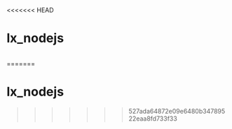 <<<<<<< HEAD
# lx_nodejs
```

```
=======
# lx_nodejs
>>>>>>> 527ada64872e09e6480b34789522eaa8fd733f33
